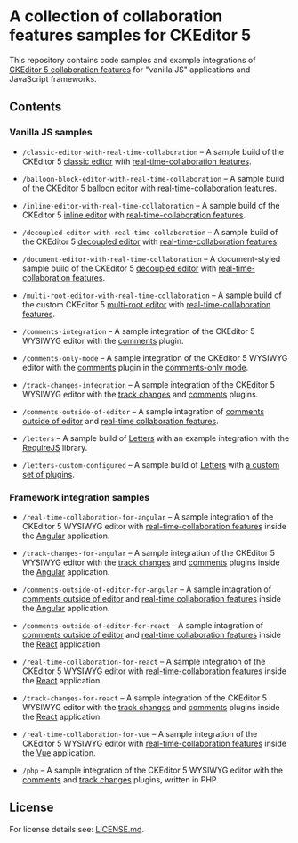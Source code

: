 # A collection of collaboration features samples for&nbsp;CKEditor&nbsp;5

This repository contains code samples and example integrations of [CKEditor 5 collaboration features](https://ckeditor.com/collaboration/) for "vanilla JS" applications and JavaScript frameworks.

## Contents

### Vanilla JS samples

* `/classic-editor-with-real-time-collaboration` &ndash; A sample build of the CKEditor 5 [classic editor](https://github.com/ckeditor/ckeditor5-editor-classic) with [real-time-collaboration features](https://ckeditor.com/docs/ckeditor5/latest/features/collaboration/real-time-collaboration/real-time-collaboration.html).

* `/balloon-block-editor-with-real-time-collaboration` &ndash; A sample build of the CKEditor 5 [balloon editor](https://github.com/ckeditor/ckeditor5-editor-balloon) with [real-time-collaboration features](https://ckeditor.com/docs/ckeditor5/latest/features/collaboration/real-time-collaboration/real-time-collaboration.html).

* `/inline-editor-with-real-time-collaboration` &ndash; A sample build of the CKEditor 5 [inline editor](https://github.com/ckeditor/ckeditor5-editor-inline) with [real-time-collaboration features](https://ckeditor.com/docs/ckeditor5/latest/features/collaboration/real-time-collaboration/real-time-collaboration.html).

* `/decoupled-editor-with-real-time-collaboration` &ndash; A sample build of the CKEditor 5 [decoupled editor](https://github.com/ckeditor/ckeditor5-editor-decoupled) with [real-time-collaboration features](https://ckeditor.com/docs/ckeditor5/latest/features/collaboration/real-time-collaboration/real-time-collaboration.html).

* `/document-editor-with-real-time-collaboration` &ndash; A document-styled sample build of the CKEditor 5 [decoupled editor](https://github.com/ckeditor/ckeditor5-editor-decoupled) with [real-time-collaboration features](https://ckeditor.com/docs/ckeditor5/latest/features/collaboration/real-time-collaboration/real-time-collaboration.html).

* `/multi-root-editor-with-real-time-collaboration` &ndash; A sample build of the custom CKEditor 5 [multi-root editor](https://ckeditor.com/docs/ckeditor5/latest/examples/framework/multi-root-editor.html) with [real-time-collaboration features](https://ckeditor.com/docs/ckeditor5/latest/features/collaboration/real-time-collaboration/real-time-collaboration.html).

* `/comments-integration` &ndash; A sample integration of the CKEditor 5 WYSIWYG editor with the [comments](https://ckeditor.com/docs/ckeditor5/latest/features/collaboration/comments/comments.html) plugin.

* `/comments-only-mode` &ndash; A sample integration of the CKEditor 5 WYSIWYG editor with the [comments](https://ckeditor.com/docs/ckeditor5/latest/features/collaboration/comments/comments.html) plugin in the [comments-only mode](https://ckeditor.com/docs/ckeditor5/latest/features/collaboration/comments/comments-only-mode.html).

* `/track-changes-integration` &ndash; A sample integration of the CKEditor 5 WYSIWYG editor with the [track changes](https://ckeditor.com/docs/ckeditor5/latest/features/collaboration/track-changes/track-changes.html) and [comments](https://ckeditor.com/docs/ckeditor5/latest/features/collaboration/comments/comments.html) plugins.

* `/comments-outside-of-editor` &ndash; A sample intagration of [comments outside of editor](https://ckeditor.com/docs/ckeditor5/latest/features/collaboration/comments/comments-outside-editor.html) and [real-time collaboration features](https://ckeditor.com/docs/ckeditor5/latest/features/collaboration/real-time-collaboration/real-time-collaboration.html).

* `/letters` &ndash; A sample build of [Letters](https://ckeditor.com/docs/letters/latest/guides/overview.html) with an example integration with the [RequireJS](https://requirejs.org/) library.

* `/letters-custom-configured` &ndash; A sample build of [Letters](https://ckeditor.com/docs/letters/latest/guides/overview.html) with [a custom set of plugins](https://ckeditor.com/docs/letters/latest/guides/development/plugin-customization.html).

### Framework integration samples

* `/real-time-collaboration-for-angular` &ndash; A sample integration of the CKEditor 5 WYSIWYG editor with [real-time-collaboration features](https://ckeditor.com/docs/ckeditor5/latest/features/collaboration/real-time-collaboration/real-time-collaboration.html) inside the [Angular](https://angular.io/) application.

* `/track-changes-for-angular` &ndash; A sample integration of the CKEditor 5 WYSIWYG editor with the [track changes](https://ckeditor.com/docs/ckeditor5/latest/features/collaboration/track-changes/track-changes.html) and [comments](https://ckeditor.com/docs/ckeditor5/latest/features/collaboration/comments/comments.html) plugins inside the [Angular](https://angular.io/) application.

* `/comments-outside-of-editor-for-angular` &ndash; A sample intagration of [comments outside of editor](https://ckeditor.com/docs/ckeditor5/latest/features/collaboration/comments/comments-outside-editor.html) and [real-time collaboration features](https://ckeditor.com/docs/ckeditor5/latest/features/collaboration/real-time-collaboration/real-time-collaboration.html) inside the [Angular](https://angular.io/) application.

* `/comments-outside-of-editor-for-react` &ndash; A sample intagration of [comments outside of editor](https://ckeditor.com/docs/ckeditor5/latest/features/collaboration/comments/comments-outside-editor.html) and [real-time collaboration features](https://ckeditor.com/docs/ckeditor5/latest/features/collaboration/real-time-collaboration/real-time-collaboration.html) inside the [React](https://reactjs.org/) application.

* `/real-time-collaboration-for-react` &ndash; A sample integration of the CKEditor 5 WYSIWYG editor with [real-time-collaboration features](https://ckeditor.com/docs/ckeditor5/latest/features/collaboration/real-time-collaboration/real-time-collaboration.html) inside the [React](https://reactjs.org/) application.

* `/track-changes-for-react` &ndash; A sample integration of the CKEditor 5 WYSIWYG editor with the [track changes](https://ckeditor.com/docs/ckeditor5/latest/features/collaboration/track-changes/track-changes.html) and [comments](https://ckeditor.com/docs/ckeditor5/latest/features/collaboration/comments/comments.html) plugins inside the [React](https://reactjs.org/) application.

* `/real-time-collaboration-for-vue` &ndash; A sample integration of the CKEditor 5 WYSIWYG editor with [real-time-collaboration features](https://ckeditor.com/docs/ckeditor5/latest/features/collaboration/real-time-collaboration/real-time-collaboration.html) inside the [Vue](https://vuejs.org/) application.

* `/php` &ndash; A sample integration of the CKEditor 5 WYSIWYG editor with the [comments](https://ckeditor.com/docs/ckeditor5/latest/features/collaboration/comments/comments.html) and [track changes](https://ckeditor.com/docs/ckeditor5/latest/features/collaboration/track-changes/track-changes.html) plugins, written in PHP.

## License

For license details see: [LICENSE.md](https://github.com/cksource/ckeditor5-collaboration-samples/blob/master/LICENSE.md).
